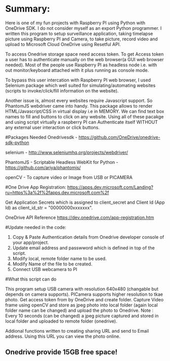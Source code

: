 # Summary:

Here is one of my fun projects with Raspberry PI using Python with OneDrive SDK. I do not consider myself as an export Python programmer.
I written this program to setup surveillance application, taking timelapse picture using Raspberry PI and Camera, to take picture, record video and upload to Microsoft Cloud OneDrive using Resetful API.

To access Onedrive storage space need access token.  To get Access token a  user has to authenticate manually on the web browser(a GUI web browser needed). Most of the people use Raspberry PI as headless node i.e. with out monitor/keyboard attached with it plus running as console mode.

To bypass this user intercation with Raspberry PI web browser, I used Selenium package which well suited for simulating/automating websites (scripts to invoke/click/fill information on the  website).

Another issue is, almost every websites require Javascript support.  So PhantomJS webdriver came into handy.  This package allows to render HTML/Javascript/CSS in virtual display i.e in MEMORY.  We can find text box names to fill and buttons to click on any website. 
Using all of these pacakge and using script virtually a raspberry PI can Authenticate itself WITHOUT any external user interaction or click buttons.

#Packages Needed
 Onedrivesdk - https://github.com/OneDrive/onedrive-sdk-python
 
 selenium    - http://www.seleniumhq.org/projects/webdriver/
 
 PhantomJS   - Scriptable Headless WebKit for Python - https://github.com/ariya/phantomjs/
  
 openCV      - To capture video or Image from USB or PICAMERA
 
 #One Drive App Registration:
https://apps.dev.microsoft.com/Landing?ru=https%3a%2f%2fapps.dev.microsoft.com%2f

Get Application Secrets  which is assigned to client_secret and Client Id (App Id) as client_id_str = "00000000xxxxxxx".

OneDrive API Reference  https://dev.onedrive.com/app-registration.htm

#Update needed in the code:
  1. Copy & Paste Authentication details from Onedrive developer console of your app/project.
  2. Update email address and passwword which is defined in top of the script.
  3. Modify local, remote folder name to be used.
  4. Modify Name of the file to be created.
  5. Connect USB webcamera to PI
  
#What this script can do

This program setup USB camera with resolution 640x480 (changable but depends on camera supports). PICamera supports higher resolution to tkae photo. Get access token from by OneDrive and create folder. Capture Video frame using openCV and store as jpeg photo into local folder (again local folder name can be changed) and upload the photo to Onedrive. 
Note : Every 10 seconds (can be changed) a jpeg picture captured and stored in local folder and uploaded to remote folder (onedrive).

Addional functions written to creating sharing URL and send to Email address.  Using this URL you can view the photo online.

## Onedrive provide 15GB free space!
 
  
